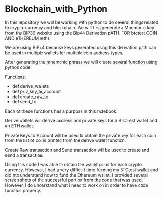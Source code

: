 # Blockchain_with_Python

In this repository we will be working with python to do several things related to crypto-currency and blockchain. We will first generate a Mnemonic key from the BIP39 website using the Bip44 Derivation pATH. FOR btctest COIN AND eTHEREUM (eth). 

We are using BIP44 because keys generated using this derivation path can be used in multiple wallets for multiple coin address types. 

After generating the mnemonic phrase we will create several function using python code:

Functions:
- def derive_wallets
- def priv_key_to_account
- def create_raw_tx
- def send_tx

Each of these functions has a purpose in this notebook. 

Derive wallets will derive address and private keys for a BTCTest wallet and an ETH wallet. 

Private Keys to Account will be used to obtain the private key for each coin from the list of coins printed from the derive wallet function.

Create Raw transaction and Send transaction will be used to create and send a transaction.

Using this code I was able to obtain the wallet coins for each crypto currency. However, I had a very difficult time funding my BTCtest wallet and did nto understand how to fund the Ethereum wallet. 
I provided several screen shots of the successful portion from the code that was used. 
However, I do understand what i need to work on in order to have code function properly.
